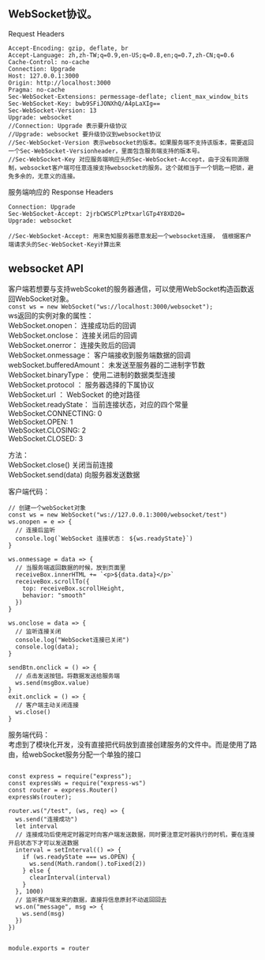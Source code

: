 ## WebSocket协议。

Request Headers
```
Accept-Encoding: gzip, deflate, br
Accept-Language: zh,zh-TW;q=0.9,en-US;q=0.8,en;q=0.7,zh-CN;q=0.6
Cache-Control: no-cache
Connection: Upgrade
Host: 127.0.0.1:3000
Origin: http://localhost:3000
Pragma: no-cache
Sec-WebSocket-Extensions: permessage-deflate; client_max_window_bits
Sec-WebSocket-Key: bwb9SFiJONXhQ/A4pLaXIg==
Sec-WebSocket-Version: 13
Upgrade: websocket
//Connection: Upgrade 表示要升级协议  
//Upgrade: websocket 要升级协议到websocket协议  
//Sec-WebSocket-Version 表示websocket的版本。如果服务端不支持该版本，需要返回一个Sec-WebSocket-Versionheader，里面包含服务端支持的版本号。  
//Sec-WebSocket-Key 对应服务端响应头的Sec-WebSocket-Accept，由于没有同源限制，websocket客户端可任意连接支持websocket的服务。这个就相当于一个钥匙一把锁，避免多余的，无意义的连接。
```  
   
服务端响应的 Response Headers
```
Connection: Upgrade
Sec-WebSocket-Accept: 2jrbCWSCPlzPtxarlGTp4Y8XD20=
Upgrade: websocket

//Sec-WebSocket-Accept: 用来告知服务器愿意发起一个websocket连接， 值根据客户端请求头的Sec-WebSocket-Key计算出来
```

## websocket API  
客户端若想要与支持webScoket的服务器通信，可以使用WebSocket构造函数返回WebSocket对象。  
`const ws = new WebSocket("ws://localhost:3000/websocket");`  
ws返回的实例对象的属性：  
WebSocket.onopen： 连接成功后的回调  
WebSocket.onclose： 连接关闭后的回调  
WebSocket.onerror： 连接失败后的回调  
WebSocket.onmessage： 客户端接收到服务端数据的回调  
webSocket.bufferedAmount： 未发送至服务器的二进制字节数  
WebSocket.binaryType： 使用二进制的数据类型连接  
WebSocket.protocol ： 服务器选择的下属协议  
WebSocket.url ： WebSocket 的绝对路径  
WebSocket.readyState： 当前连接状态，对应的四个常量    
WebSocket.CONNECTING: 0  
WebSocket.OPEN: 1  
WebSocket.CLOSING: 2  
WebSocket.CLOSED: 3   
 
方法：  
WebSocket.close() 关闭当前连接  
WebSocket.send(data) 向服务器发送数据  

客户端代码：
```
// 创建一个webSocket对象
const ws = new WebSocket("ws://127.0.0.1:3000/websocket/test")
ws.onopen = e => {
  // 连接后监听
  console.log(`WebSocket 连接状态： ${ws.readyState}`)
}

ws.onmessage = data => {
  // 当服务端返回数据的时候，放到页面里
  receiveBox.innerHTML += `<p>${data.data}</p>`
  receiveBox.scrollTo({
    top: receiveBox.scrollHeight,
    behavior: "smooth"
  })
}

ws.onclose = data => {
  // 监听连接关闭
  console.log("WebSocket连接已关闭")
  console.log(data);
}

sendBtn.onclick = () => {
  // 点击发送按钮。将数据发送给服务端
  ws.send(msgBox.value)
}
exit.onclick = () => {
  // 客户端主动关闭连接
  ws.close()
}
```

服务端代码：  
考虑到了模块化开发，没有直接把代码放到直接创建服务的文件中。而是使用了路由，给webSocket服务分配一个单独的接口
```

const express = require("express");
const expressWs = require("express-ws")
const router = express.Router()
expressWs(router);

router.ws("/test", (ws, req) => {
  ws.send("连接成功")
  let interval
  // 连接成功后使用定时器定时向客户端发送数据，同时要注意定时器执行的时机，要在连接开启状态下才可以发送数据
  interval = setInterval(() => {
    if (ws.readyState === ws.OPEN) {
      ws.send(Math.random().toFixed(2))
    } else {
      clearInterval(interval)
    }
  }, 1000)
  // 监听客户端发来的数据，直接将信息原封不动返回回去
  ws.on("message", msg => {
    ws.send(msg)
  })
})


module.exports = router
```
